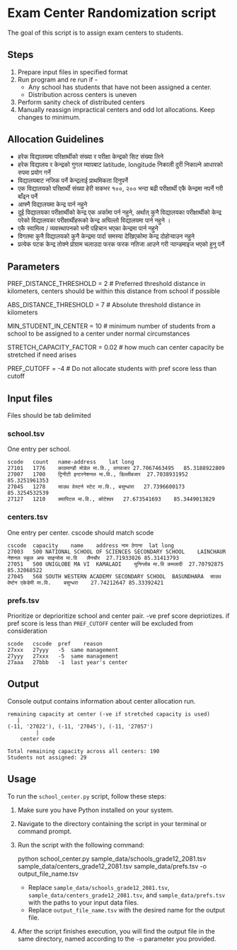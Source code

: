 # Exam Center Randomization script
The goal of this script is to assign exam centers to students.

## Steps
1. Prepare input files in specified format
2. Run program and re run if - 
   * Any school has students that have not been assigned a center.
   * Distribution across centers is uneven
3. Perform sanity check of distributed centers 
4. Manually reassign impractical centers and odd lot allocations. Keep changes to minimum. 

## Allocation Guidelines

- हरेक विद्यालयमा परिक्षार्थीको संख्या र परीक्षा केन्द्रको सिट संख्या लिने
- हरेक विद्यालय र केन्द्रको गुगल म्यापबाट latitude, longitude निकाली दुरी निकाल्ने आधारको रुपमा प्रयोग गर्ने
- विद्यालयबाट नजिक पर्ने केन्द्रलाई प्राथमिकता दिनुपर्ने
- एक विद्यालयको परिक्षार्थी संख्या हेरी सकभर १००, २०० भन्दा बढी परीक्षार्थी एकै केन्द्रमा नपर्ने गरी बाँढ्न पर्ने
- आफ्नै विद्यालयमा केन्द्र पार्न नहुने
- दुई विद्यालयका परीक्षार्थीको केन्द्र एक अर्कामा पर्न नहुने, अर्थात् कुनै विद्यालयका परीक्षार्थीको केन्द्र परेको विद्यालयका परीक्षार्थीहरूको केन्द्र अघिल्लो विद्यालयमा पार्न नहुने ।
- एकै स्वामित्व / व्यवस्थापनको भनी पहिचान भएका केन्द्रमा पार्न नहुने  
- विगतमा कुनै विद्यालयको कुनै केन्द्रमा पार्दा समस्या देखिएकोमा केन्द्र दोहोऱ्याउन नहुने 
- प्रत्येक पटक केन्द्र तोक्ने प्रोग्राम चलाउदा फरक फरक नतिजा आउने गरी ऱ्यान्डमाइज भएको हुनु पर्ने 

## Parameters 

PREF_DISTANCE_THRESHOLD = 2  # Preferred threshold distance in kilometers, centers should be within this distance from school if possible

ABS_DISTANCE_THRESHOLD = 7  # Absolute threshold distance in kilometers

MIN_STUDENT_IN_CENTER = 10  # minimum number of students from a school to be assigned to a center under normal circumstances

STRETCH_CAPACITY_FACTOR = 0.02  # how much can center capacity be stretched if need arises

PREF_CUTOFF = -4 # Do not allocate students with pref score less than cutoff


## Input files
Files should be tab delimited

### school.tsv
One entry per school. 

    scode	count	name-address	lat	long
    27101	1776	काठमाण्डौ मोडेल मा.वि., वागवजार	27.7067463495	85.3188922809
    27007	1700	ट्रिनीटी इन्टरनेशनल मा.वि., डिल्लीबजार	27.7038931952	85.3251961353
    27045	1278	साउथ वेस्टर्न स्टेट मा.वि., बसुन्धारा	27.7396600173	85.3254532539
    27127	1210	क्यापिटल मा.वि., कोटेश्वर	27.673541693	85.3449013829

### centers.tsv
One entry per center. cscode should match scode

    cscode	capacity	name	address	नाम	ठेगाना	lat	long
    27003	500	NATIONAL SCHOOL OF SCIENCES SECONDARY SCHOOL	LAINCHAUR	नेशनल स्कुल अफ साइन्सेस मा.वि	लैनचौर	27.71933026	85.31413793
    27051	500	UNIGLOBE MA VI	KAMALADI	युनिग्लोब मा.वि	कमलादी	27.70792875	85.32068522
    27045	568	SOUTH WESTERN ACADEMY SECONDARY SCHOOL	BASUNDHARA	साउथ वेर्ष्टन एकेडेमी मा.वि.	बसुन्धरा	27.74212647	85.33392421

### prefs.tsv
Prioritize or deprioritize school and center pair. -ve pref score depriotizes. if pref score is less than `PREF_CUTOFF` center will be excluded from consideration

    scode	cscode	pref	reason
    27xxx	27yyy	-5	same management
    27yyy	27xxx	-5	same management
    27aaa	27bbb	-1  last year's center


## Output
Console output contains information about center allocation run.  

    remaining capacity at center (-ve if stretched capacity is used)
       |
    (-11, '27022'), (-11, '27045'), (-11, '27057')
             |
        center code

    Total remaining capacity across all centers: 190
    Students not assigned: 29


## Usage

To run the `school_center.py` script, follow these steps:

1. Make sure you have Python installed on your system.

2. Navigate to the directory containing the script in your terminal or command prompt.

3. Run the script with the following command:

    python school_center.py sample_data/schools_grade12_2081.tsv sample_data/centers_grade12_2081.tsv sample_data/prefs.tsv -o output_file_name.tsv

    - Replace `sample_data/schools_grade12_2081.tsv`, `sample_data/centers_grade12_2081.tsv`, and `sample_data/prefs.tsv` with the paths to your input data files.
    - Replace `output_file_name.tsv` with the desired name for the output file.

4. After the script finishes execution, you will find the output file in the same directory, named according to the `-o` parameter you provided.

